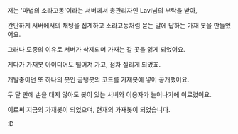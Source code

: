 저는 '마법의 소라고동'이라는 서버에서 총관리자인 Lavi님의 부탁을 받아,

간단하게 서버에서의 채팅을 집계하고 소라고동처럼 묻는 말에 답하는 가재 봇을 만들었어요.

그러나 모종의 이유로 서버가 삭제되며 가재는 갈 곳을 잃게 되었어요.

게다가 가재봇 아이디어도 떨어져 가고, 점차 질리게 되었죠.

개발중이던 또 하나의 봇인 곰탱봇의 코드를 가재봇에 넣어 공개했어요.

두 달 만에 손을 대지 않아도 봇이 있는 서버와 이용자가 늘어나기에 이르렀어요.

이로써 지금의 가재봇이 되었으며, 현재의 가재봇이 되었습니다. 

:D
